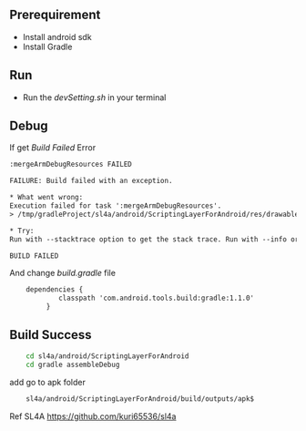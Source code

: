 ## Prerequirement
- Install android sdk
- Install Gradle

## Run
- Run the *devSetting.sh* in your terminal

## Debug
If get *Build Failed* Error
```xml
:mergeArmDebugResources FAILED

FAILURE: Build failed with an exception.

* What went wrong:
Execution failed for task ':mergeArmDebugResources'.
> /tmp/gradleProject/sl4a/android/ScriptingLayerForAndroid/res/drawable/atari_small_notice.txt: Error: The file name must end with .xml or .png

* Try:
Run with --stacktrace option to get the stack trace. Run with --info or --debug option to get more log output.

BUILD FAILED
```

And change *build.gradle* file

```xml
    dependencies {
            classpath 'com.android.tools.build:gradle:1.1.0'
	     }
```

## Build Success

```sh
	cd sl4a/android/ScriptingLayerForAndroid
	cd gradle assembleDebug
```
add go to apk folder

```sh
	sl4a/android/ScriptingLayerForAndroid/build/outputs/apk$
```

Ref
 SL4A https://github.com/kuri65536/sl4a